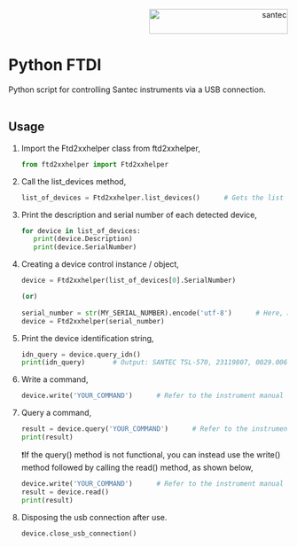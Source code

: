 
<p align="right"> <a href="https://www.santec.com/jp/" target="_blank" rel="noreferrer"> <img src="https://www.santec.com/dcms_media/image/common_logo01.png" alt="santec" 
  width="250" height="45"/> </a> </p>

<h1 align="left"> Python FTDI </h1>
Python script for controlling Santec instruments via a USB connection. <br><br>

<h2>Usage</h2>

1) Import the Ftd2xxhelper class from ftd2xxhelper,
   ```python
   from ftd2xxhelper import Ftd2xxhelper
   ```
2) Call the list_devices method,
   ```python
   list_of_devices = Ftd2xxhelper.list_devices()      # Gets the list of detected USB connections
   ```
    
3) Print the description and serial number of each detected device,
   ```python
   for device in list_of_devices:
      print(device.Description)
      print(device.SerialNumber)
   ```          
   
4) Creating a device control instance / object,
   ```python   
   device = Ftd2xxhelper(list_of_devices[0].SerialNumber)
   
   (or)
       
   serial_number = str(MY_SERIAL_NUMBER).encode('utf-8')      # Here, MY_SERIAL_NUMBER is the Serial number of the instrument, Example = 23110980, 21862492
   device = Ftd2xxhelper(serial_number)
   ```    

5) Print the device identification string,
   ```python
   idn_query = device.query_idn()     
   print(idn_query)       # Output: SANTEC TSL-570, 23119807, 0029.0067.0001
   ```

6) Write a command,
   ```python
   device.write('YOUR_COMMAND')      # Refer to the instrument manual for commands
   ```

7) Query a command,
   ```python
   result = device.query('YOUR_COMMAND')      # Refer to the instrument manual for commands
   print(result)
   
   ```
   ❗If the query() method is not functional, you can instead use the write() method followed by calling the read() method, as shown below,
   ```python
   device.write('YOUR_COMMAND')      # Refer to the instrument manual for commands
   result = device.read()              
   print(result)
   ```   
  
8) Disposing the usb connection after use.
   ```python
   device.close_usb_connection()
   ```
   
